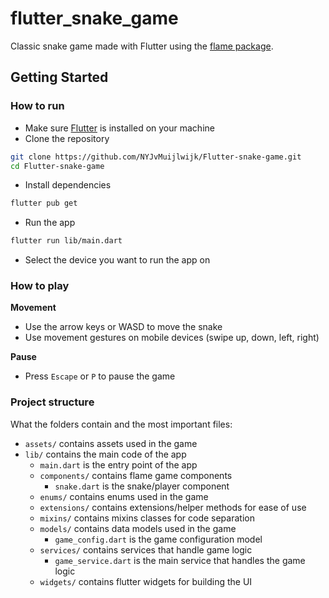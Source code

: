 # flutter_snake_game

Classic snake game made with Flutter using the [flame package](https://docs.flame-engine.org/latest/index.html).

## Getting Started

### How to run

- Make sure [Flutter](https://docs.flutter.dev/get-started/install) is installed on your machine
- Clone the repository

```bash
git clone https://github.com/NYJvMuijlwijk/Flutter-snake-game.git
cd Flutter-snake-game
```

- Install dependencies

```bash
flutter pub get
```

- Run the app

```bash
flutter run lib/main.dart
```

- Select the device you want to run the app on

### How to play

**Movement**

- Use the arrow keys or WASD to move the snake
- Use movement gestures on mobile devices (swipe up, down, left, right)

**Pause**

- Press `Escape` or `P` to pause the game

### Project structure

What the folders contain and the most important files:

- `assets/` contains assets used in the game
- `lib/` contains the main code of the app
  - `main.dart` is the entry point of the app
  - `components/` contains flame game components
    - `snake.dart` is the snake/player component
  - `enums/` contains enums used in the game
  - `extensions/` contains extensions/helper methods for ease of use
  - `mixins/` contains mixins classes for code separation
  - `models/` contains data models used in the game
    - `game_config.dart` is the game configuration model
  - `services/` contains services that handle game logic
    - `game_service.dart` is the main service that handles the game logic
  - `widgets/` contains flutter widgets for building the UI
